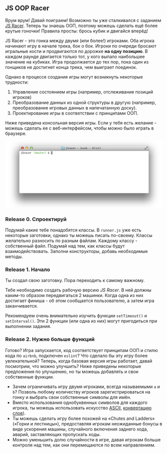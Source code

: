 ## JS OOP Racer

Врум врум! Давай поиграем! Возможно ты уже сталкивался с заданием [JS Racer](core-algorithm-interval-racer). Теперь ты знаешь ООП, поэтому можешь сделать ещё более крутые гоночки! Правила просты: брось кубик и двигайся вперёд!

JS Racer - это гонка между двумя (или более!) игроками. Оба игрока начинают игру в начале трека, бок о бок. Игроки по очереди бросают игральные кости и продвигаются по дорожке **на одну позицию**. В каждом раунде двигается только тот, у кого выпало наибольшее значение на кубиках. Игра продолжается до тех пор, пока один из гонщиков не достигнет конца трека, чем выиграет поединок.

Однако в процессе создания игры могут возникнуть некоторые трудности:

1. Управление состоянием игры (например, отслеживание позиций игроков)
2. Преобразование данных из одной структуры в другую (например, преобразование игровых данных в напечатанную доску).
3. Проектирование игры в соответствии с принципами ООП.

Ниже приведена консольная версия игры. Если у тебя есть желание - можешь сделать ее с веб-интерфейсом, чтобы можно было играть в браузере.

![](readme-assets/JSracer.gif)

### Release 0. Спроектируй

Подумай какие тебе понадобятся классы. В `runner.js` уже есть некоторые заготовки, однако ты можешь писать по-своему. Классы желательно разносить по разным файлам. Каждому классу - собственный файл.
Подумай над тем, как классы будут взаимодействовать. Заполни конструкторы, добавь необходимые методы.

### Release 1. Начало

Ты создал свою заготовку. Пора переходить к самому важному.

Тебе необходимо создать рабочую версию *JS Racer*. В ней должны каким-то образом передвигаться 2 машинки. Когда одна из них достигает финиша - об этом сообщается пользователю, а затем игра заканчивается.

Рекомендуем очень внимательно изучить функции `setTimeout()` и `setInterval()`. Эти 2 функции (или одна из них) могут пригодиться при выполнении задания.

### Release 2. Нужно больше функций

Готово? Игра запускается, код соответствует принципам ООП и стилю кода по `airbnb`, подключен `eslint`? Что сделало бы эту игру более увлекательной? Теперь, когда базовая версия игры работает, давай посмотрим, что можно улучшить? Ниже приведены некоторые предложения по улучшению, но ты можешь добавлять и свои собственные функции.

- Зачем ограничивать игру двумя игроками, всегда называемыми `a` и `b`? Позволь любому количеству игроков зарегистрироваться на гонку и выбрать свои собственные символы для имён.
- Вместо использования однобуквенных символов для каждого игрока, ты можешь использовать искусство [ASCII](https://sites.google.com/site/asciisandbox/art/vehicles), [конвертацию слов](https://github.com/miketierney/artii)).
- Ты можешь сделать игру более похожей на «Chutes and Ladders» («Горки и лестницы»), предоставляя игрокам неожиданные бонусы в виде ускорения машины, случайного включения заднего хода, аварий, заставляющих пропускать ходы.
- Можно уменьшить долю случайности в игре, давая игрокам больше контроля над тем, как они перемещаются по всем направлениям.
